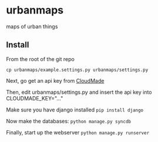 urbanmaps
=========

maps of urban things


Install
---------

From the root of the git repo

`cp urbanmaps/example.settings.py urbanmaps/settings.py`

Next, go get an api key from [CloudMade](http://cloudmade.com)

Then, edit urbanmaps/settings.py and insert the api key into CLOUDMADE_KEY="..."

Make sure you have django installed
`pip install django`

Now make the databases:
`python manage.py syncdb`

Finally, start up the webserver
`python manage.py runserver`
